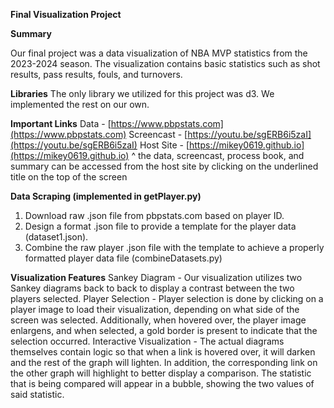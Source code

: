 **Final Visualization Project**

**Summary**

Our final project was a data visualization of NBA MVP statistics from the 2023-2024 season. The visualization contains basic statistics such as shot results, pass results, fouls, and turnovers.

**Libraries**
The only library we utilized for this project was d3. We implemented the rest on our own.

**Important Links**
Data - [https://www.pbpstats.com](https://www.pbpstats.com)
Screencast - [https://youtu.be/sgERB6i5zaI](https://youtu.be/sgERB6i5zaI)
Host Site - [https://mikey0619.github.io](https://mikey0619.github.io)
^ the data, screencast, process book, and summary can be accessed from the host site by clicking on the underlined title on the top of the screen

**Data Scraping (implemented in getPlayer.py)**
1. Download raw .json file from pbpstats.com based on player ID.
2. Design a format .json file to provide a template for the player data (dataset1.json).
3. Combine the raw player .json file with the template to achieve a properly formatted player data file (combineDatasets.py)

**Visualization Features**
Sankey Diagram - Our visualization utilizes two Sankey diagrams back to back to display a contrast between the two players selected.
Player Selection - Player selection is done by clicking on a player image to load their visualization, depending on what side of the screen was selected. Additionally, when hovered over, the player image enlargens, and when selected, a gold border is present to indicate that the selection occurred.
Interactive Visualization - The actual diagrams themselves contain logic so that when a link is hovered over, it will darken and the rest of the graph will lighten. In addition, the corresponding link on the other graph will highlight to better display a comparison. The statistic that is being compared will appear in a bubble, showing the two values of said statistic.


